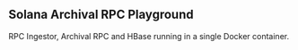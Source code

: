 ## Solana Archival RPC Playground

RPC Ingestor, Archival RPC and HBase running in a single Docker container.

